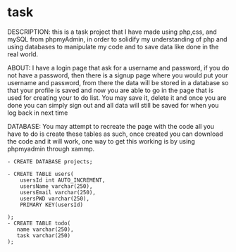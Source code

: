 # task

DESCRIPTION: 
  this is a task project that I have made using php,css, and mySQL from phpmyAdmin, in order to solidify my understanding of php and using databases to manipulate my code and to save data like done in the real world.


ABOUT: 
  I have a login page that ask for a username and password, if you do not have a password, then there is a signup page where you would put your username and password, from there the data will be stored in a database so that your profile is saved and now you are able to go in the page that is used for creating your to do list. You may save it, delete it and once you are done you can simply sign out and all data will still be saved for when you log back in next time
  
 
 DATABASE:
    You may attempt to recreate the page with the code all you have to do is create these tables as such, once created you can download the code and it will work, one way to get this working is by using phpmyadmin through xammp.
    
    - CREATE DATABASE projects;
    
    - CREATE TABLE users(
        usersId int AUTO_INCREMENT,
        usersName varchar(250),
        usersEmail varchar(250),
        usersPWD varchar(250),
        PRIMARY KEY(usersId)
        
    );
    - CREATE TABLE todo(
       name varchar(250),
       task varchar(250)
    );
